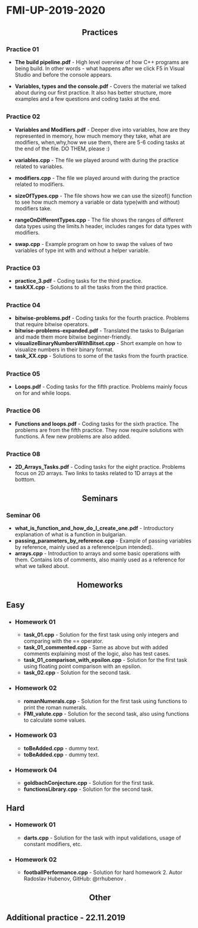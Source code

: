 # FMI-UP-2019-2020
<h2 align="center"> Practices </h2>

 ### Practice 01

  * __The build pipeline.pdf__ - High level overview of how C++ programs are being build. In other words - what happens after we click F5 in Visual Studio and before the console appears.
  
  * __Variables, types and the console.pdf__ - Covers the material we talked about during our first practice. It also has better structure, more examples and a few questions and coding tasks at the end.
##
### Practice 02
      
  * __Variables and Modifiers.pdf__ - Deeper dive into variables, how are they represented in memory, how much memory they take, what are modifiers, when,why,how we use them, there are 5-6 coding tasks at the end of the file. DO THEM, please :)
  
  * __variables.cpp__ - The file we played around with during the practice related to variables.
  
  * __modifiers.cpp__ - The file we played around with during the practice related to modifiers.
  
  * __sizeOfTypes.cpp__ - The file shows how we can use the sizeof() function to see how much memory a variable or data type(with and without) modifiers take.
  
  * __rangeOnDifferentTypes.cpp__ - The file shows the ranges of different data types using the limits.h header, includes ranges for data types with modifiers.
  
  * __swap.cpp__ - Example program on how to swap the values of two variables of type int with and without a helper variable.
  ##
  ### Practice 03
   * __practice_3.pdf__ - Coding tasks for the third practice.
   * __taskXX.cpp__ - Solutions to all the tasks from the third practice.
  ##
  ### Practice 04
   * __bitwise-problems.pdf__ - Coding tasks for the fourth practice. Problems that require bitwise operators.
   * __bitwise-problems-expanded.pdf__ - Translated the tasks to Bulgarian and made them more bitwise beginner-friendly.
   * __visualizeBinaryNumbersWithBitset.cpp__ - Short example on how to visualize numbers in their binary format.
   * __task_XX.cpp__ - Solutions to some of the tasks from the fourth practice.
  ##
  ### Practice 05
   * __Loops.pdf__ - Coding tasks for the fifth practice. Problems mainly focus on for and while loops.

  ##
  ### Practice 06
   * __Functions and loops.pdf__ - Coding tasks for the sixth practice. The problems are from the fifth practice. They now require solutions with functions. A few new problems are also added.

  ##
  ### Practice 08
   * __2D_Arrays_Tasks.pdf__ - Coding tasks for the eight practice. Problems focus on 2D arrays. Two links to tasks related to 1D arrays at the botttom.

  <h2 align="center"> Seminars </h2>
  
  ### Seminar 06
   * __what_is_function_and_how_do_I_create_one.pdf__ - Introductory explanation of what is a function in bulgarian.
   * __passing_parameters_by_reference.cpp__ - Example of passing variables by reference, mainly used as a reference(pun intended).
   * __arrays.cpp__ - Introduction to arrays and some basic operations with them. Contains lots of comments, also mainly used as a reference for what we talked about.

  <h2 align="center"> Homeworks </h2>
  
  ## Easy
  * ### Homework 01
    * __task_01.cpp__ - Solution for the first task using only integers and comparing with the == operator.
    * __task_01_commented.cpp__ - Same as above but with added comments explaining most of the logic, also has test cases.
    * __task_01_comparison_with_epsilon.cpp__ - Solution for the first task using floating point comparison with an epsilon.
    * __task_02.cpp__ - Solution for the second task.
    
  * ### Homework 02
    * __romanNumerals.cpp__ - Solution for the first task using functions to print the roman numerals.
    * __FMI_valute.cpp__ - Solution for the second task, also using functions to calculate some values.
  
  * ### Homework 03
    * __toBeAdded.cpp__ - dummy text.
    * __toBeAdded.cpp__ - dummy text.
  
  * ### Homework 04
    * __goldbachConjecture.cpp__ - Solution for the first task.
    * __functionsLibrary.cpp__ - Solution for the second task.
   
  
  ## Hard
  * ### Homework 01
    * __darts.cpp__ - Solution for the task with input validations, usage of constant modifiers, etc.

  * ### Homework 02
    * __footballPerformance.cpp__ - Solution for hard homework 2. Autor Radoslav Hubenov, GitHub: @rrhubenov .
    
  <h2 align="center"> Other </h2>
  
  ## Additional practice - 22.11.2019
